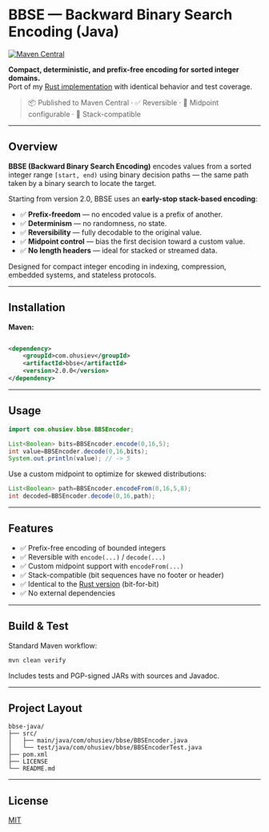 # BBSE — Backward Binary Search Encoding (Java)

[![Maven Central](https://img.shields.io/maven-central/v/com.ohusiev/bbse)](https://central.sonatype.com/artifact/com.ohusiev/bbse)

**Compact, deterministic, and prefix-free encoding for sorted integer domains.**  
Port of my [Rust implementation](https://crates.io/crates/bbse) with identical behavior and test coverage.

> 📦 Published to Maven Central · ✅ Reversible · 🎯 Midpoint configurable · 🥞 Stack-compatible

---

## Overview

**BBSE (Backward Binary Search Encoding)** encodes values from a sorted integer range `[start, end)` using binary
decision paths — the same path taken by a binary search to locate the target.

Starting from version 2.0, BBSE uses an **early-stop stack-based encoding**:

- ✅ **Prefix-freedom** — no encoded value is a prefix of another.
- ✅ **Determinism** — no randomness, no state.
- ✅ **Reversibility** — fully decodable to the original value.
- ✅ **Midpoint control** — bias the first decision toward a custom value.
- ✅ **No length headers** — ideal for stacked or streamed data.

Designed for compact integer encoding in indexing, compression, embedded systems, and stateless protocols.

---

## Installation

**Maven:**

```xml

<dependency>
    <groupId>com.ohusiev</groupId>
    <artifactId>bbse</artifactId>
    <version>2.0.0</version>
</dependency>
````

---

## Usage

```java
import com.ohusiev.bbse.BBSEncoder;

List<Boolean> bits=BBSEncoder.encode(0,16,5);
int value=BBSEncoder.decode(0,16,bits);
System.out.println(value); // -> 5
```

Use a custom midpoint to optimize for skewed distributions:

```java
List<Boolean> path=BBSEncoder.encodeFrom(0,16,5,8);
int decoded=BBSEncoder.decode(0,16,path);
```

---

## Features

* ✅ Prefix-free encoding of bounded integers
* ✅ Reversible with `encode(...)` / `decode(...)`
* ✅ Custom midpoint support with `encodeFrom(...)`
* ✅ Stack-compatible (bit sequences have no footer or header)
* ✅ Identical to the [Rust version](https://crates.io/crates/bbse) (bit-for-bit)
* ✅ No external dependencies

---

## Build & Test

Standard Maven workflow:

```bash
mvn clean verify
```

Includes tests and PGP-signed JARs with sources and Javadoc.

---

## Project Layout

```
bbse-java/
├── src/
│   ├── main/java/com/ohusiev/bbse/BBSEncoder.java
│   └── test/java/com/ohusiev/bbse/BBSEncoderTest.java
├── pom.xml
├── LICENSE
└── README.md
```

---

## License

[MIT](LICENSE)
